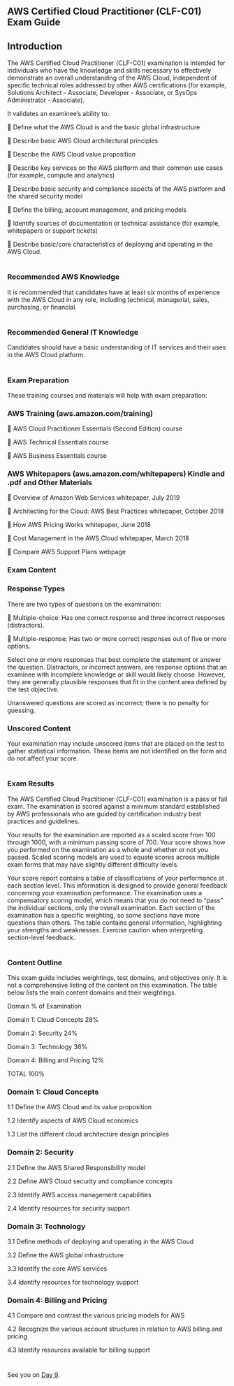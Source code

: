 

## AWS Certified Cloud Practitioner (CLF-C01) Exam Guide

## Introduction

The AWS Certified Cloud Practitioner (CLF-C01) examination is intended for individuals who have the knowledge and skills necessary to effectively demonstrate an overall understanding of the AWS Cloud, independent of specific technical roles addressed by other AWS certifications (for example, Solutions Architect - Associate, Developer - Associate, or SysOps Administrator - Associate).

It validates an examinee’s ability to:

 Define what the AWS Cloud is and the basic global infrastructure

 Describe basic AWS Cloud architectural principles

 Describe the AWS Cloud value proposition

 Describe key services on the AWS platform and their common use cases (for example, compute and analytics)

 Describe basic security and compliance aspects of the AWS platform and the shared security model

 Define the billing, account management, and pricing models

 Identify sources of documentation or technical assistance (for example, whitepapers or support tickets)

 Describe basic/core characteristics of deploying and operating in the AWS Cloud.

#
### Recommended AWS Knowledge

It is recommended that candidates have at least six months of experience with the AWS Cloud in any role, including technical, managerial, sales, purchasing, or financial.

#
### Recommended General IT Knowledge

Candidates should have a basic understanding of IT services and their uses in the AWS Cloud platform.

#
### Exam Preparation

These training courses and materials will help with exam preparation: 

### AWS Training (aws.amazon.com/training)

 AWS Cloud Practitioner Essentials (Second Edition) course

 AWS Technical Essentials course

 AWS Business Essentials course

### AWS Whitepapers (aws.amazon.com/whitepapers) Kindle and .pdf and Other Materials

 Overview of Amazon Web Services whitepaper, July 2019

 Architecting for the Cloud: AWS Best Practices whitepaper, October 2018

 How AWS Pricing Works whitepaper, June 2018

 Cost Management in the AWS Cloud whitepaper, March 2018

 Compare AWS Support Plans webpage



### Exam Content

### Response Types 

There are two types of questions on the examination:

 Multiple-choice: Has one correct response and three incorrect responses (distractors).

 Multiple-response: Has two or more correct responses out of five or more options.

Select one or more responses that best complete the statement or answer the question. Distractors, or incorrect answers, are response options that an examinee with incomplete knowledge or skill would likely choose. However, they are generally plausible responses that fit in the content area defined by the test objective.

Unanswered questions are scored as incorrect; there is no penalty for guessing.

### Unscored Content

Your examination may include unscored items that are placed on the test to gather statistical information. These items are not identified on the form and do not affect your score.

#
#
### Exam Results

The AWS Certified Cloud Practitioner (CLF-C01) examination is a pass or fail exam. The examination is scored against a minimum standard established by AWS professionals who are guided by certification industry best practices and guidelines.

Your results for the examination are reported as a scaled score from 100 through 1000, with a minimum passing
score of 700. Your score shows how you performed on the examination as a whole and whether or not you passed.
Scaled scoring models are used to equate scores across multiple exam forms that may have slightly different
difficulty levels.

Your score report contains a table of classifications of your performance at each section level. This information is designed to provide general feedback concerning your examination performance. The examination uses a compensatory scoring model, which means that you do not need to “pass” the individual sections, only the overall
examination. Each section of the examination has a specific weighting, so some sections have more questions than others. The table contains general information, highlighting your strengths and weaknesses. Exercise caution when interpreting section-level feedback.



#

### Content Outline

This exam guide includes weightings, test domains, and objectives only. It is not a comprehensive listing of the content on this examination. The table below lists the main content domains and their weightings.


Domain % of Examination

Domain 1: Cloud Concepts 28%

Domain 2: Security 24%

Domain 3: Technology 36%

Domain 4: Billing and Pricing 12%

TOTAL 100%


### Domain 1: Cloud Concepts

1.1 Define the AWS Cloud and its value proposition

1.2 Identify aspects of AWS Cloud economics

1.3 List the different cloud architecture design principles

### Domain 2: Security

2.1 Define the AWS Shared Responsibility model

2.2 Define AWS Cloud security and compliance concepts

2.3 Identify AWS access management capabilities

2.4 Identify resources for security support

### Domain 3: Technology

3.1 Define methods of deploying and operating in the AWS Cloud

3.2 Define the AWS global infrastructure

3.3 Identify the core AWS services

3.4 Identify resources for technology support

### Domain 4: Billing and Pricing

4.1 Compare and contrast the various pricing models for AWS

4.2 Recognize the various account structures in relation to AWS billing and pricing

4.3 Identify resources available for billing support

#
#
#
#
#

See you on [Day 9](day09.md).

